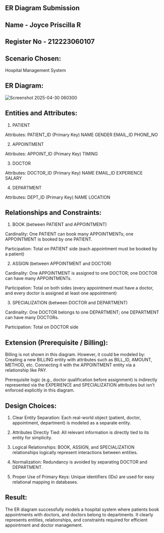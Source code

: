 ## ER Diagram Submission 
## Name - Joyce Priscilla R 
## Register No - 212223060107

## Scenario Chosen:
 Hospital Management System 

## ER Diagram:
![Screenshot 2025-04-30 060300](https://github.com/user-attachments/assets/796865d6-081d-4f4b-9139-1ebfeb7712c0)

## Entities and Attributes:

1. PATIENT
   
Attributes:
PATIENT_ID (Primary Key)
NAME
GENDER
EMAIL_ID
PHONE_NO

2. APPOINTMENT

Attributes:
APPOINT_ID (Primary Key)
TIMING

3. DOCTOR
   
Attributes:
DOCTOR_ID (Primary Key)
NAME
EMAIL_ID
EXPERIENCE
SALARY

4. DEPARTMENT

Attributes:
DEPT_ID (Primary Key)
NAME
LOCATION

## Relationships and Constraints:


1. BOOK (between PATIENT and APPOINTMENT)

Cardinality: One PATIENT can book many APPOINTMENTs; one APPOINTMENT is booked by one PATIENT.

Participation: Total on PATIENT side (each appointment must be booked by a patient)


2. ASSIGN (between APPOINTMENT and DOCTOR)

Cardinality: One APPOINTMENT is assigned to one DOCTOR; one DOCTOR can have many APPOINTMENTs.

Participation: Total on both sides (every appointment must have a doctor, and every doctor is assigned at least one appointment)


3. SPECIALIZATION (between DOCTOR and DEPARTMENT)

Cardinality: One DOCTOR belongs to one DEPARTMENT; one DEPARTMENT can have many DOCTORs.

Participation: Total on DOCTOR side

## Extension (Prerequisite / Billing):

Billing is not shown in this diagram. However, it could be modeled by:
Creating a new BILLING entity with attributes such as BILL_ID, AMOUNT, METHOD, etc.
Connecting it with the APPOINTMENT entity via a relationship like PAY.

Prerequisite logic (e.g., doctor qualification before assignment) is indirectly represented via the EXPERIENCE and SPECIALIZATION attributes but isn't enforced explicitly in this diagram.

## Design Choices:

1. Clear Entity Separation: Each real-world object (patient, doctor, appointment, department) is modeled as a separate entity.

2. Attributes Directly Tied: All relevant information is directly tied to its entity for simplicity.

3. Logical Relationships: BOOK, ASSIGN, and SPECIALIZATION relationships logically represent interactions between entities.

4. Normalization: Redundancy is avoided by separating DOCTOR and DEPARTMENT.

5. Proper Use of Primary Keys: Unique identifiers (IDs) are used for easy relational mapping in databases.

## Result:

The ER diagram successfully models a hospital system where patients book appointments with doctors, and doctors belong to departments.
It clearly represents entities, relationships, and constraints required for efficient appointment and doctor management.
